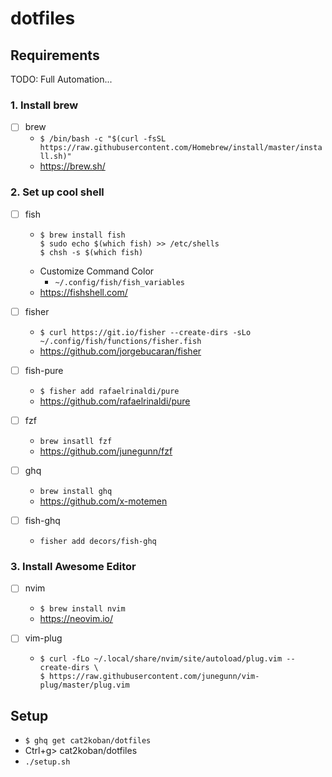 # dotfiles

## Requirements
TODO: Full Automation...

### 1. Install brew
- [ ] brew
  - `$ /bin/bash -c "$(curl -fsSL https://raw.githubusercontent.com/Homebrew/install/master/install.sh)"`
  - https://brew.sh/

### 2. Set up cool shell
- [ ] fish
  - ```
    $ brew install fish
    $ sudo echo $(which fish) >> /etc/shells
    $ chsh -s $(which fish)
    ```
  - Customize Command Color
    - `~/.config/fish/fish_variables`
  - https://fishshell.com/

- [ ] fisher
  - `$ curl https://git.io/fisher --create-dirs -sLo ~/.config/fish/functions/fisher.fish`
  - https://github.com/jorgebucaran/fisher

- [ ] fish-pure
  - `$ fisher add rafaelrinaldi/pure`
  - https://github.com/rafaelrinaldi/pure

- [ ] fzf
  - `brew insatll fzf`
  - https://github.com/junegunn/fzf

- [ ] ghq
  - `brew install ghq`
  - https://github.com/x-motemen

- [ ] fish-ghq
  - `fisher add decors/fish-ghq`

### 3. Install Awesome Editor
- [ ] nvim
  - `$ brew install nvim`
  - https://neovim.io/

- [ ] vim-plug
  - ```
    $ curl -fLo ~/.local/share/nvim/site/autoload/plug.vim --create-dirs \
    $ https://raw.githubusercontent.com/junegunn/vim-plug/master/plug.vim
    ```

## Setup
- `$ ghq get cat2koban/dotfiles`
- Ctrl+g> cat2koban/dotfiles
- `./setup.sh`


